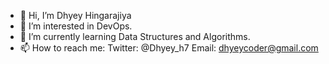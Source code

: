 - 👋 Hi, I’m Dhyey Hingarajiya
- 👀 I’m interested in DevOps.
- 🌱 I’m currently learning Data Structures and Algorithms.
- 📫 How to reach me: Twitter: @Dhyey_h7
                       Email: dhyeycoder@gmail.com

<!---
Dhyeyb21/Dhyeyb21 is a ✨ special ✨ repository because its `README.md` (this file) appears on your GitHub profile.
You can click the Preview link to take a look at your changes.
--->
